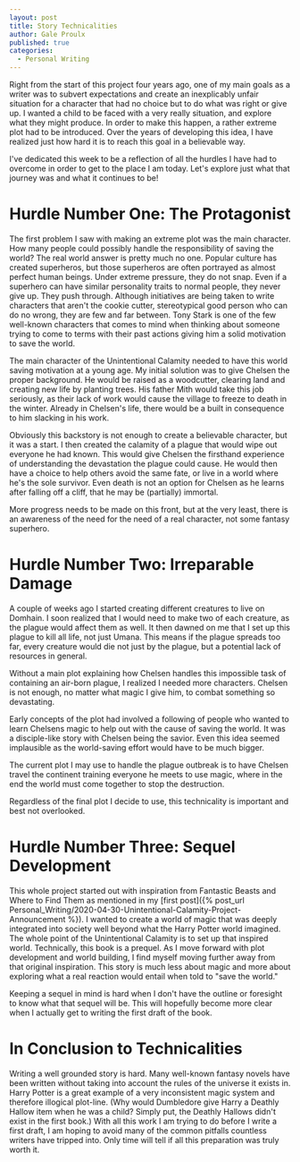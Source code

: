 ```yaml
---
layout: post
title: Story Technicalities
author: Gale Proulx
published: true
categories:
  - Personal Writing
---
```


Right from the start of this project four years ago, one of my main goals as a writer was to subvert expectations and create an inexplicably unfair situation for a character that had no choice but to do what was right or give up. I wanted a child to be faced with a very really situation, and explore what they might produce. In order to make this happen, a rather extreme plot had to be introduced. Over the years of developing this idea, I have realized just how hard it is to reach this goal in a believable way.

I've dedicated this week to be a reflection of all the hurdles I have had to overcome in order to get to the place I am today. Let's explore just what that journey was and what it continues to be!

# Hurdle Number One: The Protagonist

The first problem I saw with making an extreme plot was the main character. How many people could possibly handle the responsibility of saving the world? The real world answer is pretty much no one. Popular culture has created superheros, but those superheros are often portrayed as almost perfect human beings. Under extreme pressure, they do not snap. Even if a superhero can have similar personality traits to normal people, they never give up. They push through. Although initiatives are being taken to write characters that aren't the cookie cutter, stereotypical good person who can do no wrong, they are few and far between. Tony Stark is one of the few well-known characters that comes to mind when thinking about someone trying to come to terms with their past actions giving him a solid motivation to save the world.

The main character of the Unintentional Calamity needed to have this world saving motivation at a young age. My initial solution was to give Chelsen the proper background. He would be raised as a woodcutter, clearing land and creating new life by planting trees. His father Mith would take this job seriously, as their lack of work would cause the village to freeze to death in the winter. Already in Chelsen's life, there would be a built in consequence to him slacking in his work.

Obviously this backstory is not enough to create a believable character, but it was a start. I then created the calamity of a plague that would wipe out everyone he had known. This would give Chelsen the firsthand experience of understanding the devastation the plague could cause. He would then have a choice to help others avoid the same fate, or live in a world where he's the sole survivor. Even death is not an option for Chelsen as he learns after falling off a cliff, that he may be (partially) immortal.

More progress needs to be made on this front, but at the very least, there is an awareness of the need for the need of a real character, not some fantasy superhero.

# Hurdle Number Two: Irreparable Damage

A couple of weeks ago I started creating different creatures to live on Domhain. I soon realized that I would need to make two of each creature, as the plague would affect them as well. It then dawned on me that I set up this plague to kill all life, not just Umana. This means if the plague spreads too far, every creature would die not just by the plague, but a potential lack of resources in general.

Without a main plot explaining how Chelsen handles this impossible task of containing an air-born plague, I realized I needed more characters. Chelsen is not enough, no matter what magic I give him, to combat something so devastating.

Early concepts of the plot had involved a following of people who wanted to learn Chelsens magic to help out with the cause of saving the world. It was a disciple-like story with Chelsen being the savior. Even this idea seemed implausible as the world-saving effort would have to be much bigger.

The current plot I may use to handle the plague outbreak is to have Chelsen travel the continent training everyone he meets to use magic, where in the end the world must come together to stop the destruction.

Regardless of the final plot I decide to use, this technicality is important and best not overlooked.

# Hurdle Number Three: Sequel Development

This whole project started out with inspiration from Fantastic Beasts and Where to Find Them as mentioned in my [first post]({% post_url Personal_Writing/2020-04-30-Unintentional-Calamity-Project-Announcement %}). I wanted to create a world of magic that was deeply integrated into society well beyond what the Harry Potter world imagined. The whole point of the Unintentional Calamity is to set up that inspired world. Technically, this book is a prequel. As I move forward with plot development and world building, I find myself moving further away from that original inspiration. This story is much less about magic and more about exploring what a real reaction would entail when told to "save the world."

Keeping a sequel in mind is hard when I don't have the outline or foresight to know what that sequel will be. This will hopefully become more clear when I actually get to writing the first draft of the book.


# In Conclusion to Technicalities

Writing a well grounded story is hard. Many well-known fantasy novels have been written without taking into account the rules of the universe it exists in. Harry Potter is a great example of a very inconsistent magic system and therefore illogical plot-line. (Why would Dumbledore give Harry a Deathly Hallow item when he was a child? Simply put, the Deathly Hallows didn't exist in the first book.) With all this work I am trying to do before I write a first draft, I am hoping to avoid many of the common pitfalls countless writers have tripped into. Only time will tell if all this preparation was truly worth it.
